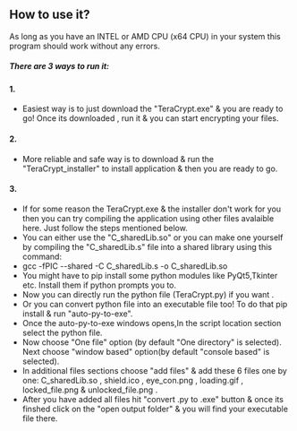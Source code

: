 ## How to use it?
As long as you have an INTEL or AMD CPU (x64 CPU) in your system  this program should work without any errors.
##### There are 3 ways to run it:
#### 1.
- Easiest way is to just download the "TeraCrypt.exe" & you are ready to go! Once its downloaded , run it & you can start encrypting your files.
#### 2.
- More reliable and safe way is to download & run the "TeraCrypt_installer" to install application & then you are ready to go.
#### 3.
- If for some reason the TeraCrypt.exe & the installer don't work for you then you can try compiling the application using other files avalaible here. Just follow the steps mentioned below.
- You can either use the "C_sharedLib.so" or you can make one yourself by compiling the "C_sharedLib.s" file into a shared library using this command: 
- gcc -fPIC --shared -C C_sharedLib.s -o C_sharedLib.so 
- You might have to pip install some python modules like PyQt5,Tkinter etc. Install them if python prompts you to.
- Now you can directly run the python file (TeraCrypt.py) if you want .
- Or you can convert python file into an executable file too! To do that pip install & run "auto-py-to-exe".
- Once the auto-py-to-exe windows opens,In the script location section select the python file.
- Now choose "One file" option (by default "One directory" is selected). Next choose "window based" option(by default "console based" is selected).
- In additional files sections choose "add files" & add these 6 files one by one: C_sharedLib.so , shield.ico , eye_con.png , loading.gif , locked_file.png & unlocked_file.png .
- After you have added all files hit "convert .py to .exe" button & once its finshed click on the "open output folder" & you will find your executable file there.

